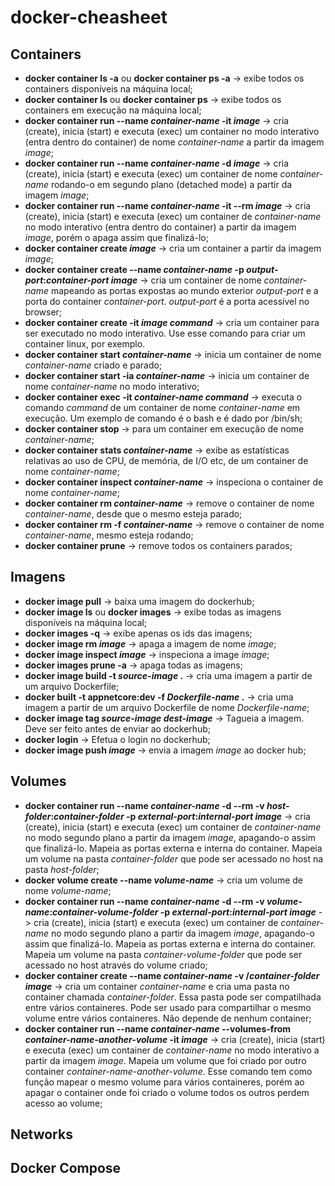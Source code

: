 # docker-cheasheet

## Containers
- **docker container ls -a** ou **docker container ps -a** -> exibe todos os containers disponíveis na máquina local;
- **docker container ls** ou **docker container ps** -> exibe todos os containers em execução na máquina local;
- **docker container run --name *container-name* -it *image*** -> cria (create), inicia (start) e executa (exec) um container no modo interativo (entra dentro do container) de nome *container-name* a partir da imagem *image*;
- **docker container run --name *container-name* -d *image*** -> cria (create), inicia (start) e executa (exec) um container de nome *container-name* rodando-o em segundo plano (detached mode) a partir da imagem *image*;
- **docker container run --name *container-name* -it --rm *image*** -> cria (create), inicia (start) e executa (exec) um container de *container-name* no modo interativo (entra dentro do container) a partir da imagem *image*, porém o apaga assim que finalizá-lo;
- **docker container create *image*** -> cria um container a partir da imagem *image*;
- **docker container create --name *container-name* -p *output-port*:*container-port* *image*** -> cria um container de nome *container-name* mapeando as portas expostas ao mundo exterior *output-port* e a porta do container *container-port*. *output-port* é a porta acessível no browser;
- **docker container create -it *image* *command*** -> cria um container para ser executado no modo interativo. Use esse comando para criar um container linux, por exemplo.
- **docker container start *container-name*** -> inicia um container de nome *container-name* criado e parado;
- **docker container start -ia *container-name*** -> inicia um container de nome *container-name* no modo interativo; 
- **docker container exec -it *container-name* *command*** -> executa o comando *command* de um container de nome *container-name* em execução. Um exemplo de comando é o bash e é dado por /bin/sh;
- **docker container stop** -> para um container em execução de nome *container-name*;
- **docker container stats *container-name*** -> exibe as estatísticas relativas ao uso de CPU, de memória, de I/O etc, de um container de nome *container-name*;
- **docker container inspect *container-name*** -> inspeciona o container de nome *container-name*;
- **docker container rm *container-name*** -> remove o container de nome *container-name*, desde que o mesmo esteja parado;
- **docker container rm -f *container-name*** -> remove o container de nome *container-name*, mesmo esteja rodando;
- **docker container prune** -> remove todos os containers parados;

## Imagens
- **docker image pull** -> baixa uma imagem do dockerhub;
- **docker image ls** ou **docker images** -> exibe todas as imagens disponíveis na máquina local;
- **docker images -q** -> exibe apenas os ids das imagens;
- **docker image rm *image*** -> apaga a imagem de nome *image*;
- **docker image inspect *image*** -> inspeciona a image *image*;
- **docker images prune -a** -> apaga todas as imagens;
- **docker image build -t *source-image* .** -> cria uma imagem a partir de um arquivo Dockerfile;
- **docker built -t appnetcore:dev -f *Dockerfile-name* .** -> cria uma imagem a partir de um arquivo Dockerfile de nome *Dockerfile-name*;
- **docker image tag *source-image* *dest-image*** -> Tagueia a imagem. Deve ser feito antes de enviar ao dockerhub;
- **docker login** -> Efetua o login no dockerhub;
- **docker image push *image*** -> envia a imagem *image* ao docker hub;

## Volumes
- **docker container run --name *container-name* -d --rm -v *host-folder*:*container-folder* -p *external-port*:*internal-port* *image*** -> cria (create), inicia (start) e executa (exec) um container de *container-name* no modo segundo plano a partir da imagem *image*, apagando-o assim que finalizá-lo. Mapeia as portas externa e interna do container. Mapeia um volume na pasta *container-folder* que pode ser acessado no host na pasta *host-folder*;
- **docker volume create --name *volume-name*** -> cria um volume de nome *volume-name*;
- **docker container run --name *container-name* -d --rm -v *volume-name*:*container-volume-folder* -p *external-port*:*internal-port* *image*** -> cria (create), inicia (start) e executa (exec) um container de *container-name* no modo segundo plano a partir da imagem *image*, apagando-o assim que finalizá-lo. Mapeia as portas externa e interna do container. Mapeia um volume na pasta *container-volume-folder* que pode ser acessado no host através do volume criado;
- **docker container create --name *container-name* -v /*container-folder* *image*** -> cria um container *container-name* e cria uma pasta no container chamada *container-folder*. Essa pasta pode ser compatilhada entre vários containeres. Pode ser usado para compartilhar o mesmo volume entre vários containeres. Não depende de nenhum container;
- **docker container run --name *container-name* --volumes-from *container-name-another-volume* -it *image*** -> cria (create), inicia (start) e executa (exec) um container de *container-name* no modo interativo a partir da imagem *image*. Mapeia um volume que foi criado por outro container *container-name-another-volume*. Esse comando tem como função mapear o mesmo volume para vários containeres, porém ao apagar o container onde foi criado o volume todos os outros perdem acesso ao volume;

## Networks

## Docker Compose